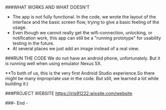 
###WHAT WORKS AND WHAT DOESN'T
- The app is not fully functional. In the code, we wrote the layout of the interface and the basic screen flow, trying to give a basic feeling of the usage.
- Even though we cannot really get the wifi-connection, unlocking, or notification work, this app can still be a "running prototype" for usability testing in the future.
- At several places we just add an image instead of a real view.


###RUN THE CODE
We do not have an android phone, unfortunately. But it is running well when using emulator Nexus 5X.

**To both of us, this is the very first Android Studio experience.So there might be many impropriate use in the code. But still, we learned a lot while building it:)


###PROJECT WEBSITE
 https://iris91222.wixsite.com/website



###- End -